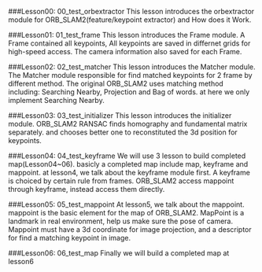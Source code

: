 ###Lesson00: 00_test_orbextractor
This lesson introduces the orbextractor module for ORB_SLAM2(feature/keypoint extractor) and How does it Work.

###Lesson01: 01_test_frame
This lesson introduces the Frame module. A Frame contained all keypoints, All keypoints are saved in differnet grids for high-speed access. The camera information also saved for each Frame.

###Lesson02: 02_test_matcher
This lesson introduces the Matcher module. The Matcher module responsible for find matched keypoints for 2 frame by different method. The original ORB_SLAM2 uses matching method including: Searching Nearby, Projection and Bag of words. at here we only implement Searching Nearby.

###Lesson03: 03_test_initializer
This lesson introduces the initializer module. ORB_SLAM2 RANSAC finds homography and fundamental matrix separately. and chooses better one to reconstituted the 3d position for keypoints.

###Lesson04: 04_test_keyframe
We will use 3 lesson to build completed map(Lesson04~06). basicly a completed map include map, keyframe and mappoint. at lesson4, we talk about the keyframe module first. A keyframe is choiced by certain rule from frames. ORB_SLAM2 access mappoint through keyframe, instead access them directly. 

###Lesson05: 05_test_mappoint
At lesson5, we talk about the mappoint. mappoint is the basic element for the map of ORB_SLAM2. MapPoint is a landmark in real environment, help us make sure the pose of camera. Mappoint must have a 3d coordinate for image projection, and a descriptor for find a matching keypoint in image.

###Lesson06: 06_test_map
Finally we will build a completed map at lesson6




